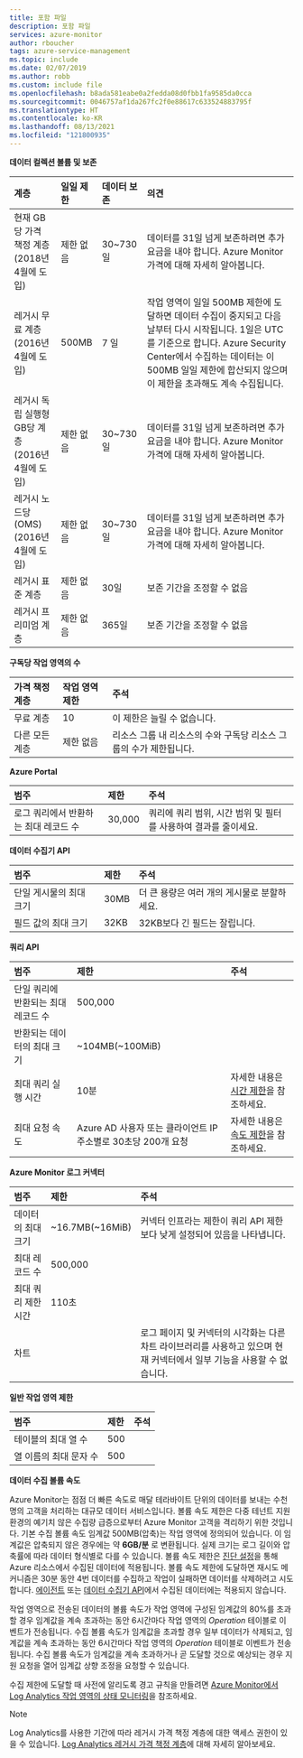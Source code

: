 ```yaml
---
title: 포함 파일
description: 포함 파일
services: azure-monitor
author: rboucher
tags: azure-service-management
ms.topic: include
ms.date: 02/07/2019
ms.author: robb
ms.custom: include file
ms.openlocfilehash: b8ada581eabe0a2fedda08d0fbb1fa9585da0cca
ms.sourcegitcommit: 0046757af1da267fc2f0e88617c633524883795f
ms.translationtype: HT
ms.contentlocale: ko-KR
ms.lasthandoff: 08/13/2021
ms.locfileid: "121800935"
---
```

**데이터 컬렉션 볼륨 및 보존** 

| 계층 | 일일 제한 | 데이터 보존 | 의견 |
|:---|:---|:---|:---|
| 현재 GB당 가격 책정 계층<br>(2018년 4월에 도입) | 제한 없음 | 30~730일 | 데이터를 31일 넘게 보존하려면 추가 요금을 내야 합니다. Azure Monitor 가격에 대해 자세히 알아봅니다. |
| 레거시 무료 계층<br>(2016년 4월에 도입) | 500MB | 7 일 | 작업 영역이 일일 500MB 제한에 도달하면 데이터 수집이 중지되고 다음 날부터 다시 시작됩니다. 1일은 UTC를 기준으로 합니다. Azure Security Center에서 수집하는 데이터는 이 500MB 일일 제한에 합산되지 않으며 이 제한을 초과해도 계속 수집됩니다.  |
| 레거시 독립 실행형 GB당 계층<br>(2016년 4월에 도입) | 제한 없음 | 30~730일 | 데이터를 31일 넘게 보존하려면 추가 요금을 내야 합니다. Azure Monitor 가격에 대해 자세히 알아봅니다. |
| 레거시 노드당(OMS)<br>(2016년 4월에 도입) | 제한 없음 | 30~730일 | 데이터를 31일 넘게 보존하려면 추가 요금을 내야 합니다. Azure Monitor 가격에 대해 자세히 알아봅니다. |
| 레거시 표준 계층 | 제한 없음 | 30일  | 보존 기간을 조정할 수 없음 |
| 레거시 프리미엄 계층 | 제한 없음 | 365일  | 보존 기간을 조정할 수 없음 |

**구독당 작업 영역의 수**

| 가격 책정 계층    | 작업 영역 제한 | 주석
|:---|:---|:---|
| 무료 계층  | 10 | 이 제한은 늘릴 수 없습니다. |
| 다른 모든 계층 | 제한 없음 | 리소스 그룹 내 리소스의 수와 구독당 리소스 그룹의 수가 제한됩니다. |

**Azure Portal**

| 범주 | 제한 | 주석 |
|:---|:---|:---|
| 로그 쿼리에서 반환하는 최대 레코드 수 | 30,000 | 쿼리에 쿼리 범위, 시간 범위 및 필터를 사용하여 결과를 줄이세요. |


**데이터 수집기 API**

| 범주 | 제한 | 주석 |
|:---|:---|:---|
| 단일 게시물의 최대 크기 | 30MB | 더 큰 용량은 여러 개의 게시물로 분할하세요. |
| 필드 값의 최대 크기  | 32KB | 32KB보다 긴 필드는 잘립니다. |

**쿼리 API**

| 범주 | 제한 | 주석 |
|:---|:---|:---|
| 단일 쿼리에 반환되는 최대 레코드 수 | 500,000 | |
| 반환되는 데이터의 최대 크기 | ~104MB(~100MiB)| |
| 최대 쿼리 실행 시간 | 10분 | 자세한 내용은 [시간 제한](https://dev.loganalytics.io/documentation/Using-the-API/Timeouts)을 참조하세요.  |
| 최대 요청 속도 | Azure AD 사용자 또는 클라이언트 IP 주소별로 30초당 200개 요청 | 자세한 내용은 [속도 제한](https://dev.loganalytics.io/documentation/Using-the-API/Limits)을 참조하세요. |

**Azure Monitor 로그 커넥터**

| 범주 | 제한 | 주석 |
|:---|:---|:---|
| 데이터의 최대 크기 | ~16.7MB(~16MiB) | 커넥터 인프라는 제한이 쿼리 API 제한보다 낮게 설정되어 있음을 나타냅니다. |
| 최대 레코드 수 | 500,000 | |
| 최대 쿼리 제한 시간 | 110초 | |
| 차트 | | 로그 페이지 및 커넥터의 시각화는 다른 차트 라이브러리를 사용하고 있으며 현재 커넥터에서 일부 기능을 사용할 수 없습니다. |

**일반 작업 영역 제한**

| 범주 | 제한 | 주석 |
|:---|:---|:---|
| 테이블의 최대 열 수         | 500 | |
| 열 이름의 최대 문자 수 | 500 | |

**<a name="data-ingestion-volume-rate">데이터 수집 볼륨 속도</a>**

Azure Monitor는 점점 더 빠른 속도로 매달 테라바이트 단위의 데이터를 보내는 수천 명의 고객을 처리하는 대규모 데이터 서비스입니다. 볼륨 속도 제한은 다중 테넌트 지원 환경의 예기치 않은 수집량 급증으로부터 Azure Monitor 고객을 격리하기 위한 것입니다. 기본 수집 볼륨 속도 임계값 500MB(압축)는 작업 영역에 정의되어 있습니다. 이 임계값은 압축되지 않은 경우에는 약 **6GB/분** 로 변환됩니다. 실제 크기는 로그 길이와 압축률에 따라 데이터 형식별로 다를 수 있습니다. 볼륨 속도 제한은 [진단 설정](../articles/azure-monitor/essentials/diagnostic-settings.md)을 통해 Azure 리소스에서 수집된 데이터에 적용됩니다. 볼륨 속도 제한에 도달하면 재시도 메커니즘은 30분 동안 4번 데이터를 수집하고 작업이 실패하면 데이터를 삭제하려고 시도합니다. [에이전트](../articles/azure-monitor/agents/agents-overview.md) 또는 [데이터 수집기 API](../articles/azure-monitor/logs/data-collector-api.md)에서 수집된 데이터에는 적용되지 않습니다.

작업 영역으로 전송된 데이터의 볼륨 속도가 작업 영역에 구성된 임계값의 80%를 초과할 경우 임계값을 계속 초과하는 동안 6시간마다 작업 영역의 *Operation* 테이블로 이벤트가 전송됩니다. 수집 볼륨 속도가 임계값을 초과할 경우 일부 데이터가 삭제되고, 임계값을 계속 초과하는 동안 6시간마다 작업 영역의 *Operation* 테이블로 이벤트가 전송됩니다. 수집 볼륨 속도가 임계값을 계속 초과하거나 곧 도달할 것으로 예상되는 경우 지원 요청을 열어 임계값 상향 조정을 요청할 수 있습니다. 

수집 제한에 도달할 때 사전에 알리도록 경고 규칙을 만들려면 [Azure Monitor에서 Log Analytics 작업 영역의 상태 모니터링](../articles/azure-monitor/logs/monitor-workspace.md)을 참조하세요.

>[!NOTE]
>Log Analytics를 사용한 기간에 따라 레거시 가격 책정 계층에 대한 액세스 권한이 있을 수 있습니다. [Log Analytics 레거시 가격 책정 계층](../articles/azure-monitor/logs/manage-cost-storage.md#legacy-pricing-tiers)에 대해 자세히 알아보세요.

